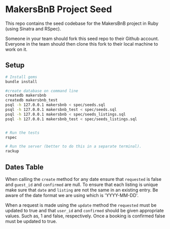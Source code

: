 # MakersBnB Project Seed

This repo contains the seed codebase for the MakersBnB project in Ruby (using Sinatra and RSpec).

Someone in your team should fork this seed repo to their Github account. Everyone in the team should then clone this fork to their local machine to work on it.

## Setup

```bash
# Install gems
bundle install

#create database on command line
createdb makersbnb
createdb makersbnb_test
psql -h 127.0.0.1 makersbnb < spec/seeds.sql
psql -h 127.0.0.1 makersbnb_test < spec/seeds.sql
psql -h 127.0.0.1 makersbnb < spec/seeds_listings.sql
psql -h 127.0.0.1 makersbnb_test < spec/seeds_listings.sql


# Run the tests
rspec

# Run the server (better to do this in a separate terminal).
rackup
```

## Dates Table
When calling the `create` method for any date ensure that `requested` is false and `guest_id` and `confirmed` are null.
To ensure that each listing is unique make sure that `date` and `listing` are not the same in an existing entry.
Be aware of the date format we are using which is 'YYYY-MM-DD'.

When a request is made using the `update` method the `requested` must be updated to true and that `user_id` and `confirmed` should be given appropriate values. Such as, 1 and false, respectively.
Once a booking is confirmed false must be updated to true. 
